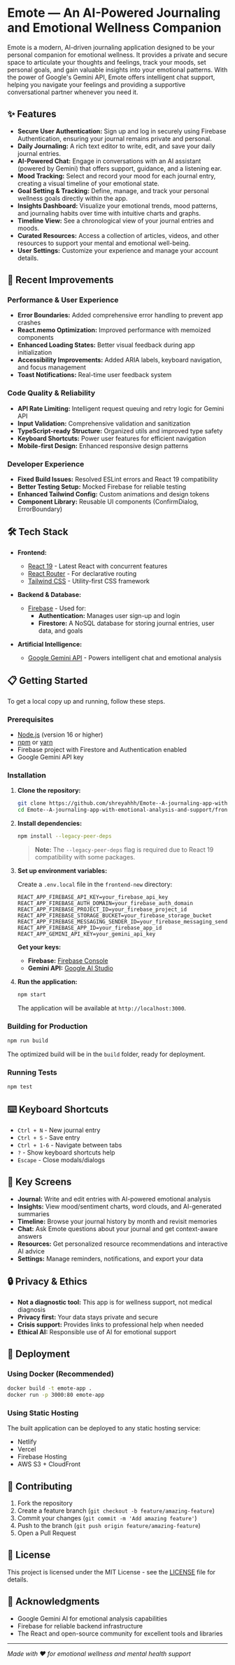 # Emote — An AI-Powered Journaling and Emotional Wellness Companion

Emote is a modern, AI-driven journaling application designed to be your personal companion for emotional wellness. It provides a private and secure space to articulate your thoughts and feelings, track your moods, set personal goals, and gain valuable insights into your emotional patterns. With the power of Google's Gemini API, Emote offers intelligent chat support, helping you navigate your feelings and providing a supportive conversational partner whenever you need it.

## ✨ Features

-   **Secure User Authentication:** Sign up and log in securely using Firebase Authentication, ensuring your journal remains private and personal.
-   **Daily Journaling:** A rich text editor to write, edit, and save your daily journal entries.
-   **AI-Powered Chat:** Engage in conversations with an AI assistant (powered by Gemini) that offers support, guidance, and a listening ear.
-   **Mood Tracking:** Select and record your mood for each journal entry, creating a visual timeline of your emotional state.
-   **Goal Setting & Tracking:** Define, manage, and track your personal wellness goals directly within the app.
-   **Insights Dashboard:** Visualize your emotional trends, mood patterns, and journaling habits over time with intuitive charts and graphs.
-   **Timeline View:** See a chronological view of your journal entries and moods.
-   **Curated Resources:** Access a collection of articles, videos, and other resources to support your mental and emotional well-being.
-   **User Settings:** Customize your experience and manage your account details.

## 🚀 Recent Improvements

### Performance & User Experience
- **Error Boundaries:** Added comprehensive error handling to prevent app crashes
- **React.memo Optimization:** Improved performance with memoized components
- **Enhanced Loading States:** Better visual feedback during app initialization
- **Accessibility Improvements:** Added ARIA labels, keyboard navigation, and focus management
- **Toast Notifications:** Real-time user feedback system

### Code Quality & Reliability
- **API Rate Limiting:** Intelligent request queuing and retry logic for Gemini API
- **Input Validation:** Comprehensive validation and sanitization
- **TypeScript-ready Structure:** Organized utils and improved type safety
- **Keyboard Shortcuts:** Power user features for efficient navigation
- **Mobile-first Design:** Enhanced responsive design patterns

### Developer Experience
- **Fixed Build Issues:** Resolved ESLint errors and React 19 compatibility
- **Better Testing Setup:** Mocked Firebase for reliable testing
- **Enhanced Tailwind Config:** Custom animations and design tokens
- **Component Library:** Reusable UI components (ConfirmDialog, ErrorBoundary)

## 🛠 Tech Stack

-   **Frontend:**
    -   [React 19](https://reactjs.org/) - Latest React with concurrent features
    -   [React Router](https://reactrouter.com/) - For declarative routing
    -   [Tailwind CSS](https://tailwindcss.com/) - Utility-first CSS framework

-   **Backend & Database:**
    -   [Firebase](https://firebase.google.com/) - Used for:
        -   **Authentication:** Manages user sign-up and login
        -   **Firestore:** A NoSQL database for storing journal entries, user data, and goals

-   **Artificial Intelligence:**
    -   [Google Gemini API](https://ai.google.dev/) - Powers intelligent chat and emotional analysis

## 📋 Getting Started

To get a local copy up and running, follow these steps.

### Prerequisites

- [Node.js](https://nodejs.org/) (version 16 or higher)
- [npm](https://www.npmjs.com/get-npm) or [yarn](https://yarnpkg.com/)
- Firebase project with Firestore and Authentication enabled
- Google Gemini API key

### Installation

1.  **Clone the repository:**
    ```bash
    git clone https://github.com/shreyahhh/Emote--A-journaling-app-with-emotional-analysis-and-support.git
    cd Emote--A-journaling-app-with-emotional-analysis-and-support/frontend-new
    ```

2.  **Install dependencies:**
    ```bash
    npm install --legacy-peer-deps
    ```
    
    > **Note:** The `--legacy-peer-deps` flag is required due to React 19 compatibility with some packages.

3.  **Set up environment variables:**
    
    Create a `.env.local` file in the `frontend-new` directory:
    ```env
    REACT_APP_FIREBASE_API_KEY=your_firebase_api_key
    REACT_APP_FIREBASE_AUTH_DOMAIN=your_firebase_auth_domain
    REACT_APP_FIREBASE_PROJECT_ID=your_firebase_project_id
    REACT_APP_FIREBASE_STORAGE_BUCKET=your_firebase_storage_bucket
    REACT_APP_FIREBASE_MESSAGING_SENDER_ID=your_firebase_messaging_sender_id
    REACT_APP_FIREBASE_APP_ID=your_firebase_app_id
    REACT_APP_GEMINI_API_KEY=your_gemini_api_key
    ```
    
    **Get your keys:**
    - **Firebase:** [Firebase Console](https://console.firebase.google.com/)
    - **Gemini API:** [Google AI Studio](https://aistudio.google.com/app/apikey)

4.  **Run the application:**
    ```bash
    npm start
    ```
    
    The application will be available at `http://localhost:3000`.

### Building for Production

```bash
npm run build
```

The optimized build will be in the `build` folder, ready for deployment.

### Running Tests

```bash
npm test
```

## ⌨️ Keyboard Shortcuts

- `Ctrl + N` - New journal entry
- `Ctrl + S` - Save entry
- `Ctrl + 1-6` - Navigate between tabs
- `?` - Show keyboard shortcuts help
- `Escape` - Close modals/dialogs

## 🎯 Key Screens

- **Journal:** Write and edit entries with AI-powered emotional analysis
- **Insights:** View mood/sentiment charts, word clouds, and AI-generated summaries
- **Timeline:** Browse your journal history by month and revisit memories
- **Chat:** Ask Emote questions about your journal and get context-aware answers
- **Resources:** Get personalized resource recommendations and interactive AI advice
- **Settings:** Manage reminders, notifications, and export your data

## 🔒 Privacy & Ethics

- **Not a diagnostic tool:** This app is for wellness support, not medical diagnosis
- **Privacy first:** Your data stays private and secure
- **Crisis support:** Provides links to professional help when needed
- **Ethical AI:** Responsible use of AI for emotional support

## 🚀 Deployment

### Using Docker (Recommended)

```bash
docker build -t emote-app .
docker run -p 3000:80 emote-app
```

### Using Static Hosting

The built application can be deployed to any static hosting service:
- Netlify
- Vercel
- Firebase Hosting
- AWS S3 + CloudFront

## 🤝 Contributing

1. Fork the repository
2. Create a feature branch (`git checkout -b feature/amazing-feature`)
3. Commit your changes (`git commit -m 'Add amazing feature'`)
4. Push to the branch (`git push origin feature/amazing-feature`)
5. Open a Pull Request

## 📝 License

This project is licensed under the MIT License - see the [LICENSE](LICENSE) file for details.

## 🙏 Acknowledgments

- Google Gemini AI for emotional analysis capabilities
- Firebase for reliable backend infrastructure
- The React and open-source community for excellent tools and libraries

---

*Made with ❤️ for emotional wellness and mental health support*
